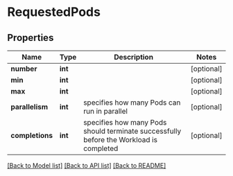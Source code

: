 # RequestedPods

## Properties
Name | Type | Description | Notes
------------ | ------------- | ------------- | -------------
**number** | **int** |  | [optional] 
**min** | **int** |  | [optional] 
**max** | **int** |  | [optional] 
**parallelism** | **int** | specifies how many Pods can run in parallel | [optional] 
**completions** | **int** | specifies how many Pods should terminate successfully before the Workload is completed | [optional] 

[[Back to Model list]](../README.md#documentation-for-models) [[Back to API list]](../README.md#documentation-for-api-endpoints) [[Back to README]](../README.md)

